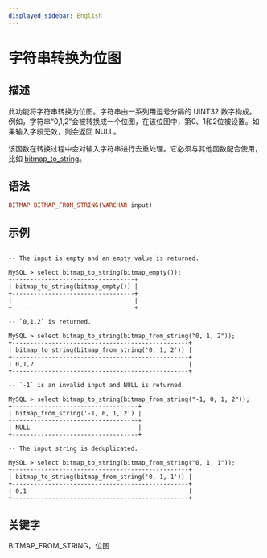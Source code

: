 ```yaml
---
displayed_sidebar: English
---
```


# 字符串转换为位图

## 描述

此功能将字符串转换为位图。字符串由一系列用逗号分隔的 UINT32 数字构成。例如，字符串“0,1,2”会被转换成一个位图，在该位图中，第0、1和2位被设置。如果输入字段无效，则会返回 NULL。

该函数在转换过程中会对输入字符串进行去重处理。它必须与其他函数配合使用，比如 [bitmap_to_string](bitmap_to_string.md)。

## 语法

```Haskell
BITMAP BITMAP_FROM_STRING(VARCHAR input)
```

## 示例

```Plain

-- The input is empty and an empty value is returned.

MySQL > select bitmap_to_string(bitmap_empty());
+----------------------------------+
| bitmap_to_string(bitmap_empty()) |
+----------------------------------+
|                                  |
+----------------------------------+

-- `0,1,2` is returned.

MySQL > select bitmap_to_string(bitmap_from_string("0, 1, 2"));
+-------------------------------------------------+
| bitmap_to_string(bitmap_from_string('0, 1, 2')) |
+-------------------------------------------------+
| 0,1,2                                           |
+-------------------------------------------------+

-- `-1` is an invalid input and NULL is returned.

MySQL > select bitmap_to_string(bitmap_from_string("-1, 0, 1, 2"));
+-----------------------------------+
| bitmap_from_string('-1, 0, 1, 2') |
+-----------------------------------+
| NULL                              |
+-----------------------------------+

-- The input string is deduplicated.

MySQL > select bitmap_to_string(bitmap_from_string("0, 1, 1"));
+-------------------------------------------------+
| bitmap_to_string(bitmap_from_string('0, 1, 1')) |
+-------------------------------------------------+
| 0,1                                             |
+-------------------------------------------------+
```

## 关键字

BITMAP_FROM_STRING，位图

